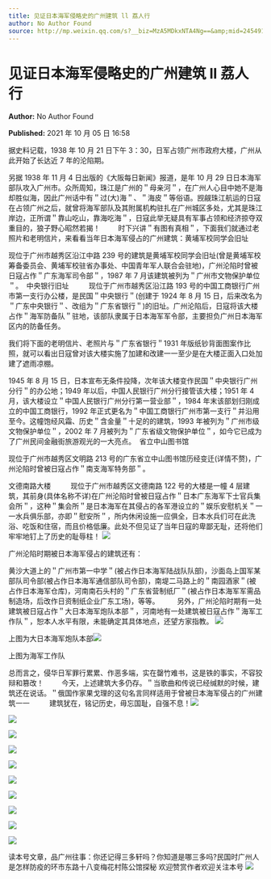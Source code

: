 ```yaml
---
title: 见证日本海军侵略史的广州建筑 ll 荔人行
author: No Author Found
source: http://mp.weixin.qq.com/s?__biz=MzA5MDkxNTA4Ng==&amp;mid=2454911558&amp;idx=1&amp;sn=0c8fd30b625fff54b18adbf764b28988&amp;chksm=87a23227b0d5bb318c6cfb8120fd4786297f44eef4ef2c304d77c4a3d0afe6f8071144ccb247#rd
---
```


# 见证日本海军侵略史的广州建筑 ll 荔人行

**Author:** No Author Found

**Published:** 2021 年 10 月 05 日 16:58

据史料记载，1938 年 10 月 21 日下午 3：30，日军占领广州市政府大楼，广州从此开始了长达近 7 年的沦陷期。

另据 1938 年 11 月 4 日出版的《大阪每日新闻》报道，是年 10 月 29 日日本海军部队攻入广州市。众所周知，珠江是广州的＂母亲河＂，在广州人心目中她不是海却胜似海，因此广州话中有＂过(大)海＂、＂海皮＂等俗语。觊觎珠江航运的日寇在占领广州之后，就曾将海军部队及其附属机构驻扎在广州城区多处，尤其是珠江岸边，正所谓＂靠山吃山，靠海吃海＂，日寇此举无疑具有军事占领和经济掠夺双重目的，狼子野心昭然若揭！         时下兴讲＂有图有真相＂，下面我们就通过老照片和老明信片，来看看当年日本海军侵占的广州建筑：黄埔军校同学会旧址

现位于广州市越秀区沿江中路 239 号的建筑是黄埔军校同学会旧址(曾是黄埔军校筹备委员会、黄埔军校驻省办事处、中国青年军人联合会驻地)，广州沦陷时曾被日寇占作＂广东海军司令部＂，1987 年 7 月该建筑被列为＂广州市文物保护单位＂。  中央银行旧址          现位于广州市越秀区沿江路 193 号的中国工商银行广州市第一支行办公楼，是民国＂中央银行＂(创建于 1924 年 8 月 15 日，后来改名为＂广东中央银行＂、改组为＂广东省银行＂)的旧址。广州沦陷后，日寇将该大楼占作＂海军防备队＂驻地，该部队隶属于日本海军军令部，主要担负广州日本海军区内的防备任务。

我们将下面的老明信片、老照片与＂广东省银行＂1931 年版纸钞背面图案作比照，就可以看出日寇曾对该大楼实施了加建和改建一一至少是在大楼正面入口处加建了遮雨凉棚。

1945 年 8 月 15 日，日本宣布无条件投降，次年该大楼变作民国＂中央银行广州分行＂的办公地；1949 年以后，中国人民银行广州分行接管该大楼；1951 年 4 月，该大楼设立＂中国人民银行广州分行第一营业部＂，1984 年末该部划归刚成立的中国工商银行，1992 年正式更名为＂中国工商银行广州市第一支行＂并沿用至今。这幢饱经风霜、历史＂含金量＂十足的的建筑，1993 年被列为＂广州市级文物保护单位＂，2002 年 7 月被列为＂广东省级文物保护单位＂，如今它已成为了广州民间金融街旅游观光的一大亮点。  省立中山图书馆

现位于广州市越秀区文明路 213 号的广东省立中山图书馆历经变迁(详情不赘)，广州沦陷时曾被日寇占作＂南支海军特务部＂。

文德南路大楼          现位于广州市越秀区文德南路 122 号的大楼是一幢 4 层建筑，其前身(具体名称不详)在广州沦陷时曾被日寇占作＂日本广东海军下士官兵集会所＂，这种＂集会所＂是日本海军在其侵占的各军港设立的＂娱乐安慰机关＂一一水兵俱乐部，亦即＂慰安所＂，所内休闲设施一应俱全，日本水兵们可在此洗浴、吃饭和住宿，而且价格低廉。此处不但见证了当年日寇的卑鄙无耻，还将他们牢牢地钉上了历史的耻辱柱！ ![](https://mmbiz.qpic.cn/mmbiz_jpg/PJWG74pLsMZd93yDR0acLljXawL5vw0NZT0DP0mESAtC1sft09exo2E5lWHd7GpIGPhsibMP5N0CKalggXtjjdA/640)

广州沦陷时期被日本海军侵占的建筑还有：

黄沙大道上的＂广州市第一中学＂(被占作日本海军陆战队队部)，沙面岛上国军某部队司令部(被占作日本海军通信部队司令部)，南堤二马路上的＂南园酒家＂(被占作日本海军仓库)，河南南石头村的＂广东省营制纸厂＂(被占作日本海军军需品制造场，后改作日资制纸企业广东工场)，等等。         另外，广州沦陷时期有一处建筑被日寇占作＂大日本海军炮队本部＂，河南地有一处建筑被日寇占作＂海军工作队＂，恕本人水平有限，未能确定其具体地点，还望方家指教。 ![](https://mmbiz.qpic.cn/mmbiz_jpg/PJWG74pLsMZd93yDR0acLljXawL5vw0N0350Picr2JjFfaC8BBoeo1YZumFMM1xlDwibymiaaXiaEGuNicTyHpUzqdA/640)

上图为大日本海军炮队本部![](https://mmbiz.qpic.cn/mmbiz_jpg/PJWG74pLsMZd93yDR0acLljXawL5vw0NDGDfYU4bCM58NxLSlHBE5x9icmrrxiaKh8j7bxBexOn9NzmmqibCWDtsA/640)

上图为海军工作队

总而言之，侵华日军罪行累累、作恶多端，实在罄竹难书，这是铁的事实，不容狡辩和篡改！         今天，上述建筑大多仍存。＂当歌曲和传说已经缄默的时候，建筑还在说话。＂俄国作家果戈理的这句名言同样适用于曾被日本海军侵占的广州建筑一一          建筑犹在，铭记历史，毋忘国耻，自强不息！![](https://mmbiz.qpic.cn/mmbiz_jpg/PJWG74pLsMZd93yDR0acLljXawL5vw0N61ia3CTMve1icugvO9VeMPfa1uNHt6D9bB93f7dcqmj8bccrhK2RFNkw/640)

![](https://mmbiz.qpic.cn/mmbiz_jpg/PJWG74pLsMZd93yDR0acLljXawL5vw0NoiaveKiaiapAVIeLOXoL94EpWiczk5xJBvCSLIZQNG4b5ibW7csALJykG2Q/640)

![](https://mmbiz.qpic.cn/mmbiz_jpg/PJWG74pLsMZd93yDR0acLljXawL5vw0NpAluwtTK4ywxPLavMNXn1cxxjiaOibfQHJxYKbiaFAZmvtsFGC4xicficcg/640)

![](https://mmbiz.qpic.cn/mmbiz_png/PJWG74pLsMZd93yDR0acLljXawL5vw0NDOTYfMpibYlR8PPQj4RddaugGWiaKBRMOdzoXpXvVv2YwpbGTAyG8kFg/640)

![](https://mmbiz.qpic.cn/mmbiz_jpg/PJWG74pLsMZd93yDR0acLljXawL5vw0NNnmJia74RWARevfruLgChJMLgiaY4GNQgPCWNS5IRlkmRPQ3iaXjsLTMA/640)

![](https://mmbiz.qpic.cn/mmbiz_jpg/PJWG74pLsMZd93yDR0acLljXawL5vw0NNxwmaXmibQiatBj8CeNVO3yyHSJKcuy1AfvR2udZwI5FicuBLvz6yP9HQ/640)

![](https://mmbiz.qpic.cn/mmbiz_jpg/PJWG74pLsMZd93yDR0acLljXawL5vw0NsknPeeD6JqCRzU2uAIic90helHZFBpc7glMAia6GNCiaHtuXGIhoDgoOg/640)

![](https://mmbiz.qpic.cn/mmbiz_jpg/PJWG74pLsMZd93yDR0acLljXawL5vw0NTcNj86iaKaby9bDNnFH4KpvNO89D2ruTQU9g0INemibuSicy7pPibq9ZkQ/640)

![](https://mmbiz.qpic.cn/mmbiz_jpg/PJWG74pLsMZd93yDR0acLljXawL5vw0N51lwSCQMyyib8Z46j9HL4nbjJeH6ZkDBXIsxYcuDfRwFe6bhYJCdHfA/640)

![](https://mmbiz.qpic.cn/mmbiz_jpg/PJWG74pLsMZd93yDR0acLljXawL5vw0NfJibP4nCIn3pB8aKqXCPz2gBR7icZj9P60oYeuA7D8sF9ic1GNYDjxMKA/640?wx_fmt=jpeg)

读本号文章，品广州往事：你还记得三多轩吗？你知道是哪三多吗?民国时广州人是怎样防疫的环市东路十八变梅花村陈公馆探秘
欢迎赞赏作者欢迎关注本号
![](https://mmbiz.qpic.cn/mmbiz_jpg/PJWG74pLsMattAskmpcvtPqMpIAHv903ej09445slGiacxZia7YJLTjTfduepq4uPgA9SsCrq2xPG9UmJD0ao2MA/640?wx_fmt=jpeg)
